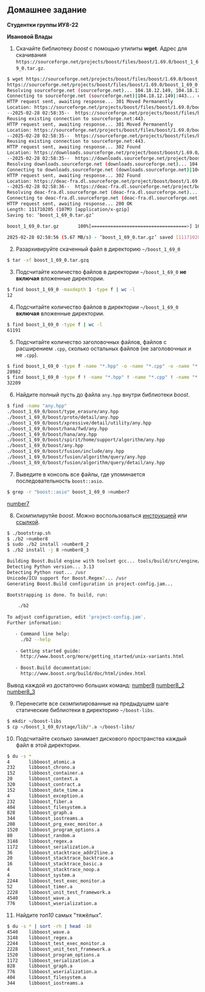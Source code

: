 <!--- Шаблон к оформлению домашней работы -->

## Домашнее задание

**Студентки группы ИУ8-22**

**Ивановой Влады**


1. Скачайте библиотеку *boost* с помощью утилиты **wget**. Адрес для скачивания `https://sourceforge.net/projects/boost/files/boost/1.69.0/boost_1_69_0.tar.gz`.
```sh
$ wget https://sourceforge.net/projects/boost/files/boost/1.69.0/boost_1_69_0.tar.gz
https://sourceforge.net/projects/boost/files/boost/1.69.0/boost_1_69_0.tar.gz
Resolving sourceforge.net (sourceforge.net)... 104.18.12.149, 104.18.13.149, 2606:4700::6812:c95, ...
Connecting to sourceforge.net (sourceforge.net)|104.18.12.149|:443... connected.
HTTP request sent, awaiting response... 301 Moved Permanently
Location: https://sourceforge.net/projects/boost/files/boost/1.69.0/boost_1_69_0.tar.gz/ [following]
--2025-02-28 02:58:35--  https://sourceforge.net/projects/boost/files/boost/1.69.0/boost_1_69_0.tar.gz/
Reusing existing connection to sourceforge.net:443.
HTTP request sent, awaiting response... 301 Moved Permanently
Location: https://sourceforge.net/projects/boost/files/boost/1.69.0/boost_1_69_0.tar.gz/download [following]
--2025-02-28 02:58:35--  https://sourceforge.net/projects/boost/files/boost/1.69.0/boost_1_69_0.tar.gz/download
Reusing existing connection to sourceforge.net:443.
HTTP request sent, awaiting response... 302 Found
Location: https://downloads.sourceforge.net/project/boost/boost/1.69.0/boost_1_69_0.tar.gz?ts=gAAAAABnwWysqnR86m6AViLwmzLbgLpyGPk0KvmRkY5yTJL8zxChk482KYFQBQ9t8Rr26ZsbMGMoOdDD-sBnayQOwugcx2366g%3D%3D&use_mirror=deac-fra&r= [following]
--2025-02-28 02:58:35--  https://downloads.sourceforge.net/project/boost/boost/1.69.0/boost_1_69_0.tar.gz?ts=gAAAAABnwWysqnR86m6AViLwmzLbgLpyGPk0KvmRkY5yTJL8zxChk482KYFQBQ9t8Rr26ZsbMGMoOdDD-sBnayQOwugcx2366g%3D%3D&use_mirror=deac-fra&r=
Resolving downloads.sourceforge.net (downloads.sourceforge.net)... 104.18.12.149, 104.18.13.149, 2606:4700::6812:d95, ...
Connecting to downloads.sourceforge.net (downloads.sourceforge.net)|104.18.12.149|:443... connected.
HTTP request sent, awaiting response... 302 Found
Location: https://deac-fra.dl.sourceforge.net/project/boost/boost/1.69.0/boost_1_69_0.tar.gz?viasf=1 [following]
--2025-02-28 02:58:36--  https://deac-fra.dl.sourceforge.net/project/boost/boost/1.69.0/boost_1_69_0.tar.gz?viasf=1
Resolving deac-fra.dl.sourceforge.net (deac-fra.dl.sourceforge.net)... 37.203.33.33
Connecting to deac-fra.dl.sourceforge.net (deac-fra.dl.sourceforge.net)|37.203.33.33|:443... connected.
HTTP request sent, awaiting response... 200 OK
Length: 111710205 (107M) [application/x-gzip]
Saving to: ‘boost_1_69_0.tar.gz’

boost_1_69_0.tar.gz       100%[===================================>] 106.53M  7.05MB/s    in 19s     
                                                                                                      
2025-02-28 02:58:56 (5.67 MB/s) - ‘boost_1_69_0.tar.gz’ saved [111710205/111710205]

```
2. Разархивируйте скаченный файл в директорию `~/boost_1_69_0`
```sh
$ tar -xf boost_1_69_0.tar.gzq
```
3. Подсчитайте количество файлов в директории `~/boost_1_69_0` **не включая** вложенные директории.
```sh
$ find boost_1_69_0 -maxdepth 1 -type f | wc -l
12
```
4. Подсчитайте количество файлов в директории `~/boost_1_69_0` **включая** вложенные директории.
```sh
$ find boost_1_69_0 -type f | wc -l
61191
```
5. Подсчитайте количество заголовочных файлов, файлов с расширением `.cpp`, сколько остальных файлов (не заголовочных и не `.cpp`).
```sh
$ find boost_1_69_0 -type f -name "*.hpp" -o -name "*.cpp" -o -name "*.h" | wc -l
28982
$ find boost_1_69_0 -type f ! -name "*.hpp" ! -name "*.cpp" ! -name "*.h" | wc -l
32209
```
6. Найдите полный пусть до файла `any.hpp` внутри библиотеки *boost*.
```sh
$ find -name "any.hpp" 
./boost_1_69_0/boost/type_erasure/any.hpp
./boost_1_69_0/boost/proto/detail/any.hpp
./boost_1_69_0/boost/xpressive/detail/utility/any.hpp
./boost_1_69_0/boost/hana/fwd/any.hpp
./boost_1_69_0/boost/hana/any.hpp
./boost_1_69_0/boost/spirit/home/support/algorithm/any.hpp
./boost_1_69_0/boost/any.hpp
./boost_1_69_0/boost/fusion/include/any.hpp
./boost_1_69_0/boost/fusion/algorithm/query/any.hpp
./boost_1_69_0/boost/fusion/algorithm/query/detail/any.hpp
```
7. Выведите в консоль все файлы, где упоминается последовательность `boost::asio`.
```sh
$ grep -r "boost::asio" boost_1_69_0 >number7
```
[number7](https://github.com/Dayinu/lab01/blob/main/number7.txt)

8. Скомпилирутйе *boost*. Можно воспользоваться [инструкцией](https://www.boost.org/doc/libs/1_61_0/more/getting_started/unix-variants.html#or-build-custom-binaries) или [ссылкой](https://codeyarns.com/2017/01/24/how-to-build-boost-on-linux/).
```sh
$ ./bootstrap.sh
$ ./b2 >number8
$ sudo ./b2 install >number8_2
$ ./b2 install -j 8 >number8_3

Building Boost.Build engine with toolset gcc... tools/build/src/engine/bin.linuxx86_64/b2
Detecting Python version... 3.13
Detecting Python root... /usr
Unicode/ICU support for Boost.Regex?... /usr
Generating Boost.Build configuration in project-config.jam...

Bootstrapping is done. To build, run:

    ./b2
    
To adjust configuration, edit 'project-config.jam'.
Further information:

   - Command line help:
     ./b2 --help
     
   - Getting started guide: 
     http://www.boost.org/more/getting_started/unix-variants.html
     
   - Boost.Build documentation:
     http://www.boost.org/build/doc/html/index.html
```
Вывод каждой из достаточно больших команд:
[number8](https://github.com/Dayinu/lab01/blob/main/number8.txt)
[number8_2](https://github.com/Dayinu/lab01/blob/main/number8_2.txt)
[number8_3](https://github.com/Dayinu/lab01/blob/main/number8_3.txt)

9. Перенесите все скомпилированные на предыдущем шаге статические библиотеки в директорию `~/boost-libs`.
```sh
$ mkdir ~/boost-libs
$ cp ~/boost_1_69_0/stage/lib/*.a ~/boost-libs/
```
10. Подсчитайте сколько занимает дискового пространства каждый файл в этой директории.
```sh
$ du -s *                              
4       libboost_atomic.a
232     libboost_chrono.a
152     libboost_container.a
20      libboost_context.a
320     libboost_contract.a
152     libboost_date_time.a
4       libboost_exception.a
232     libboost_fiber.a
404     libboost_filesystem.a
828     libboost_graph.a
344     libboost_iostreams.a
208     libboost_prg_exec_monitor.a
1520    libboost_program_options.a
80      libboost_random.a
3148    libboost_regex.a
1172    libboost_serialization.a
36      libboost_stacktrace_addr2line.a
20      libboost_stacktrace_backtrace.a
16      libboost_stacktrace_basic.a
4       libboost_stacktrace_noop.a
4       libboost_system.a
2244    libboost_test_exec_monitor.a
52      libboost_timer.a
2228    libboost_unit_test_framework.a
4540    libboost_wave.a
776     libboost_wserialization.a

```
11. Найдите *топ10* самых "тяжёлых".
```sh
$ du -s * | sort -rh | head -10 
4540    libboost_wave.a
3148    libboost_regex.a
2244    libboost_test_exec_monitor.a
2228    libboost_unit_test_framework.a
1520    libboost_program_options.a
1172    libboost_serialization.a
828     libboost_graph.a
776     libboost_wserialization.a
404     libboost_filesystem.a
344     libboost_iostreams.a

```
